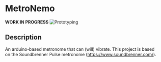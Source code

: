 # MetroNemo
**WORK IN PROGRESS**
![Prototyping](https://github.com/UC3Music/MetroNemo/blob/master/img/FirstApproach.jpg)
## Description
An arduino-based metronome that can (will) vibrate.
This project is based on the Soundbrenner Pulse metronome (https://www.soundbrenner.com/).
